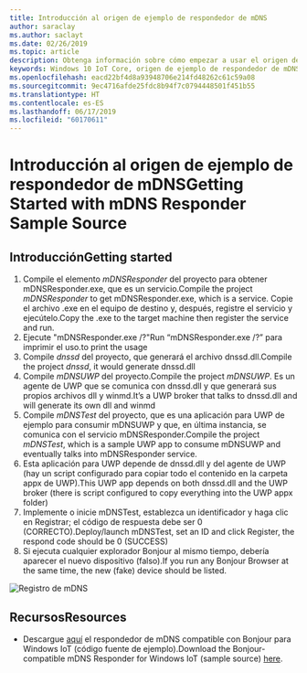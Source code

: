 ```yaml
---
title: Introducción al origen de ejemplo de respondedor de mDNS
author: saraclay
ms.author: saclayt
ms.date: 02/26/2019
ms.topic: article
description: Obtenga información sobre cómo empezar a usar el origen de ejemplo de respondedor de mDNS.
keywords: Windows 10 IoT Core, origen de ejemplo de respondedor de mDNS
ms.openlocfilehash: eacd22bf4d8a93948706e214fd48262c61c59a08
ms.sourcegitcommit: 9ec4716afde25fdc8b94f7c0794448501f451b55
ms.translationtype: HT
ms.contentlocale: es-ES
ms.lasthandoff: 06/17/2019
ms.locfileid: "60170611"
---
```

# <a name="getting-started-with-mdns-responder-sample-source"></a><span data-ttu-id="5cbe4-104">Introducción al origen de ejemplo de respondedor de mDNS</span><span class="sxs-lookup"><span data-stu-id="5cbe4-104">Getting Started with mDNS Responder Sample Source</span></span>

## <a name="getting-started"></a><span data-ttu-id="5cbe4-105">Introducción</span><span class="sxs-lookup"><span data-stu-id="5cbe4-105">Getting started</span></span>

1.  <span data-ttu-id="5cbe4-106">Compile el elemento *mDNSResponder* del proyecto para obtener mDNSResponder.exe, que es un servicio.</span><span class="sxs-lookup"><span data-stu-id="5cbe4-106">Compile the project *mDNSResponder* to get mDNSResponder.exe, which is a service.</span></span> <span data-ttu-id="5cbe4-107">Copie el archivo .exe en el equipo de destino y, después, registre el servicio y ejecútelo.</span><span class="sxs-lookup"><span data-stu-id="5cbe4-107">Copy the .exe to the target machine then register the service and run.</span></span>
2. <span data-ttu-id="5cbe4-108">Ejecute "mDNSResponder.exe /?"</span><span class="sxs-lookup"><span data-stu-id="5cbe4-108">Run “mDNSResponder.exe /?”</span></span> <span data-ttu-id="5cbe4-109">para imprimir el uso.</span><span class="sxs-lookup"><span data-stu-id="5cbe4-109">to print the usage</span></span>
3.  <span data-ttu-id="5cbe4-110">Compile *dnssd* del proyecto, que generará el archivo dnssd.dll.</span><span class="sxs-lookup"><span data-stu-id="5cbe4-110">Compile the project *dnssd*, it would generate dnssd.dll</span></span>
4.  <span data-ttu-id="5cbe4-111">Compile *mDNSUWP* del proyecto.</span><span class="sxs-lookup"><span data-stu-id="5cbe4-111">Compile the project *mDNSUWP*.</span></span> <span data-ttu-id="5cbe4-112">Es un agente de UWP que se comunica con dnssd.dll y que generará sus propios archivos dll y winmd.</span><span class="sxs-lookup"><span data-stu-id="5cbe4-112">It’s a UWP broker that talks to dnssd.dll and will generate its own dll and winmd</span></span>
5.  <span data-ttu-id="5cbe4-113">Compile *mDNSTest* del proyecto, que es una aplicación para UWP de ejemplo para consumir mDNSUWP y que, en última instancia, se comunica con el servicio mDNSResponder.</span><span class="sxs-lookup"><span data-stu-id="5cbe4-113">Compile the project *mDNSTest*, which is a sample UWP app to consume mDNSUWP and eventually talks into mDNSResponder service.</span></span>
6.  <span data-ttu-id="5cbe4-114">Esta aplicación para UWP depende de dnssd.dll y del agente de UWP (hay un script configurado para copiar todo el contenido en la carpeta appx de UWP).</span><span class="sxs-lookup"><span data-stu-id="5cbe4-114">This UWP app depends on both dnssd.dll and the UWP broker (there is script configured to copy everything into the UWP appx folder)</span></span>
7.  <span data-ttu-id="5cbe4-115">Implemente o inicie mDNSTest, establezca un identificador y haga clic en Registrar; el código de respuesta debe ser 0 (CORRECTO).</span><span class="sxs-lookup"><span data-stu-id="5cbe4-115">Deploy/launch mDNSTest, set an ID and click Register, the respond code should be 0 (SUCCESS)</span></span>
8.  <span data-ttu-id="5cbe4-116">Si ejecuta cualquier explorador Bonjour al mismo tiempo, debería aparecer el nuevo dispositivo (falso).</span><span class="sxs-lookup"><span data-stu-id="5cbe4-116">If you run any Bonjour Browser at the same time, the new (fake) device should be listed.</span></span>

![Registro de mDNS](media/mDNS/mDNS1.png)

## <a name="resources"></a><span data-ttu-id="5cbe4-118">Recursos</span><span class="sxs-lookup"><span data-stu-id="5cbe4-118">Resources</span></span>

* <span data-ttu-id="5cbe4-119">Descargue [aquí](https://go.microsoft.com/fwlink/?linkid=2077676) el respondedor de mDNS compatible con Bonjour para Windows IoT (código fuente de ejemplo).</span><span class="sxs-lookup"><span data-stu-id="5cbe4-119">Download the Bonjour-compatible mDNS Responder for Windows IoT (sample source) [here](https://go.microsoft.com/fwlink/?linkid=2077676).</span></span>


